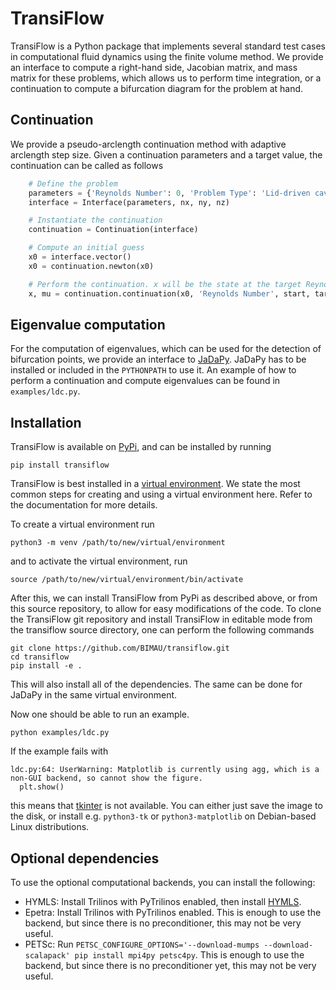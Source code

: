 # TransiFlow

TransiFlow is a Python package that implements several standard test cases in computational fluid dynamics using the finite volume method.
We provide an interface to compute a right-hand side, Jacobian matrix, and mass matrix for these problems, which allows us to perform time integration, or a continuation to compute a bifurcation diagram for the problem at hand.

## Continuation

We provide a pseudo-arclength continuation method with adaptive arclength step size.
Given a continuation parameters and a target value, the continuation can be called as follows

```Python
    # Define the problem
    parameters = {'Reynolds Number': 0, 'Problem Type': 'Lid-driven cavity'}
    interface = Interface(parameters, nx, ny, nz)

    # Instantiate the continuation
    continuation = Continuation(interface)

    # Compute an initial guess
    x0 = interface.vector()
    x0 = continuation.newton(x0)

    # Perform the continuation. x will be the state at the target Reynolds number.
    x, mu = continuation.continuation(x0, 'Reynolds Number', start, target, ds)
```

## Eigenvalue computation

For the computation of eigenvalues, which can be used for the detection of bifurcation points, we provide an interface to [JaDaPy](https://github.com/BIMAU/jadapy).
JaDaPy has to be installed or included in the `PYTHONPATH` to use it.
An example of how to perform a continuation and compute eigenvalues can be found in `examples/ldc.py`.

## Installation

TransiFlow is available on [PyPi](https://pypi.org/project/transiflow/), and can be installed by running
```
pip install transiflow
```

TransiFlow is best installed in a [virtual environment](https://docs.python.org/3/library/venv.html).
We state the most common steps for creating and using a virtual environment here.
Refer to the documentation for more details.

To create a virtual environment run
```
python3 -m venv /path/to/new/virtual/environment
```

and to activate the virtual environment, run
```
source /path/to/new/virtual/environment/bin/activate
```

After this, we can install TransiFlow from PyPi as described above, or from this source repository, to allow for easy modifications of the code.
To clone the TransiFlow git repository and install TransiFlow in editable mode from the transiflow source directory, one can perform the following commands
```
git clone https://github.com/BIMAU/transiflow.git
cd transiflow
pip install -e .
```
This will also install all of the dependencies.
The same can be done for JaDaPy in the same virtual environment.

Now one should be able to run an example.
```
python examples/ldc.py
```

If the example fails with
```
ldc.py:64: UserWarning: Matplotlib is currently using agg, which is a non-GUI backend, so cannot show the figure.
  plt.show()
```
this means that [tkinter](https://docs.python.org/3/library/tkinter.html) is not available.
You can either just save the image to the disk, or install e.g. `python3-tk` or `python3-matplotlib` on Debian-based Linux distributions.

## Optional dependencies

To use the optional computational backends, you can install the following:

- HYMLS: Install Trilinos with PyTrilinos enabled, then install [HYMLS](https://github.com/nlesc-smcm/hymls).
- Epetra: Install Trilinos with PyTrilinos enabled. This is enough to use the backend, but since there is no preconditioner, this may not be very useful.
- PETSc: Run `PETSC_CONFIGURE_OPTIONS='--download-mumps --download-scalapack' pip install mpi4py petsc4py`. This is enough to use the backend, but since there is no preconditioner yet, this may not be very useful.
